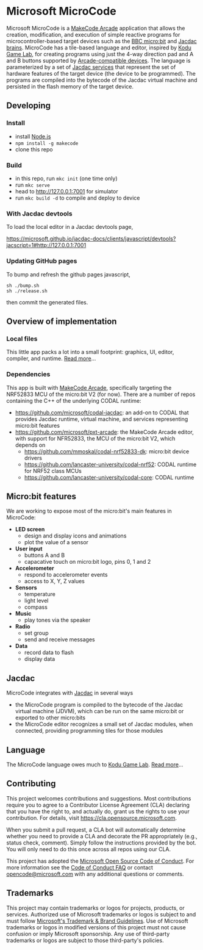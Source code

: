 # Microsoft MicroCode

Microsoft MicroCode is a [MakeCode Arcade](https://arcade.makecode.com/) application that allows the creation, modification, and execution of simple reactive programs for microcontroller-based target devices such as the [BBC micro:bit](https://microbit.org) and [Jacdac brains](https://microsoft.github.io/jacdac-docs/start/brains/). MicroCode has a tile-based language and editor, inspired by [Kodu Game Lab](https://www.kodugamelab.com/), for creating programs using just the 4-way direction pad and A and B buttons supported by [Arcade-compatible devices](https://arcade.makecode.com/hardware/). The language is parameterized by a set of [Jacdac services](https://microsoft.github.io/jacdac-docs/services/) that represent the set of hardware features of the target device (the device to be programmed). The programs are compiled into the bytecode of the Jacdac virtual machine and persisted in the flash memory of the target device.

## Developing

### Install

-   install [Node.js](https://nodejs.org/en/)
-   `npm install -g makecode`
-   clone this repo

### Build

-   in this repo, run `mkc init` (one time only)
-   run `mkc serve`
-   head to http://127.0.0.1:7001 for simulator
-   run `mkc build -d` to compile and deploy to device

### With Jacdac devtools

To load the local editor in a Jacdac devtools page,

https://microsoft.github.io/jacdac-docs/clients/javascript/devtools?jacscript=1#http://127.0.0.1:7001

### Updating GitHub pages

To bump and refresh the github pages javascript,

    sh ./bump.sh
    sh ./release.sh

then commit the generated files.

## Overview of implementation

### Local files

This little app packs a lot into a small footprint: graphics, UI, editor, compiler, and runtime. [Read more](./codereview.md)...

### Dependencies

This app is built with [MakeCode Arcade](https://arcade.makecode.com/beta), specifically targeting the NRF52833 MCU of the micro:bit V2 (for now). There are a number of repos containing the C++ of the underlying CODAL runtime:

-   https://github.com/microsoft/codal-jacdac: an add-on to CODAL that provides Jacdac runtime, virtual machine, and services representing micro:bit features
-   https://github.com/microsoft/pxt-arcade: the MakeCode Arcade editor, with support for NFR52833, the MCU of the micro:bit V2, which depends on
    -   https://github.com/mmoskal/codal-nrf52833-dk: micro:bit device drivers
    -   https://github.com/lancaster-university/codal-nrf52: CODAL runtime for NRF52 class MCUs
    -   https://github.com/lancaster-university/codal-core: CODAL runtime

## Micro:bit features

We are working to expose most of the micro:bit's main features in MicroCode:

-   **LED screen**
    -   design and display icons and animations
    -   plot the value of a sensor
-   **User input**
    -   buttons A and B
    -   capacative touch on micro:bit logo, pins 0, 1 and 2
-   **Accelerometer**
    -   respond to accelerometer events
    -   access to X, Y, Z values
-   **Sensors**
    -   temperature
    -   light level
    -   compass
-   **Music**
    -   play tones via the speaker
-   **Radio**
    -   set group
    -   send and receive messages
-   **Data**
    -   record data to flash
    -   display data

## Jacdac

MicroCode integrates with [Jacdac](https://aka.ms.jacdac) in several ways

-   the MicroCode program is compiled to the bytecode of the Jacdac virtual machine (JDVM), which can be run on the same micro:bit or exported to other micro:bits
-   the MicroCode editor recognizes a small set of Jacdac modules, when connected, providing programming tiles for those modules

## Language

The MicroCode language owes much to [Kodu Game Lab](https://www.kodugamelab.com). [Read more](./language.md)...

## Contributing

This project welcomes contributions and suggestions. Most contributions require you to agree to a
Contributor License Agreement (CLA) declaring that you have the right to, and actually do, grant us
the rights to use your contribution. For details, visit https://cla.opensource.microsoft.com.

When you submit a pull request, a CLA bot will automatically determine whether you need to provide
a CLA and decorate the PR appropriately (e.g., status check, comment). Simply follow the instructions
provided by the bot. You will only need to do this once across all repos using our CLA.

This project has adopted the [Microsoft Open Source Code of Conduct](https://opensource.microsoft.com/codeofconduct/).
For more information see the [Code of Conduct FAQ](https://opensource.microsoft.com/codeofconduct/faq/) or
contact [opencode@microsoft.com](mailto:opencode@microsoft.com) with any additional questions or comments.

## Trademarks

This project may contain trademarks or logos for projects, products, or services. Authorized use of Microsoft
trademarks or logos is subject to and must follow
[Microsoft's Trademark & Brand Guidelines](https://www.microsoft.com/en-us/legal/intellectualproperty/trademarks/usage/general).
Use of Microsoft trademarks or logos in modified versions of this project must not cause confusion or imply Microsoft sponsorship.
Any use of third-party trademarks or logos are subject to those third-party's policies.
